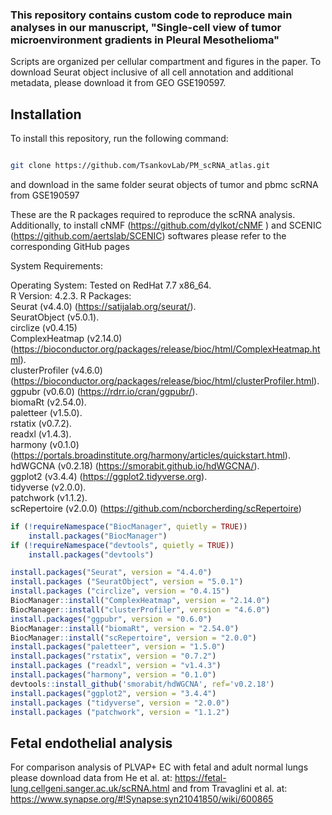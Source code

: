 ### This repository contains custom code to reproduce main analyses in our manuscript, "Single-cell view of tumor microenvironment gradients in Pleural Mesothelioma"
Scripts are organized per cellular compartment and figures in the paper. To download Seurat object inclusive of all cell annotation and additional metadata, please download it from GEO GSE190597.

## Installation

To install this repository, run the following command:

```bash

git clone https://github.com/TsankovLab/PM_scRNA_atlas.git

```
and download in the same folder seurat objects of tumor and pbmc scRNA from GSE190597 

These are the R packages required to reproduce the scRNA analysis. Additionally, to install cNMF (https://github.com/dylkot/cNMF ) and SCENIC (https://github.com/aertslab/SCENIC) softwares please refer to the corresponding GitHub pages

System Requirements:

Operating System: Tested on RedHat 7.7 x86_64.  
R Version: 4.2.3. 
R Packages:  
Seurat (v4.4.0) (https://satijalab.org/seurat/).   
SeuratObject (v5.0.1).  
circlize (v0.4.15)   
ComplexHeatmap (v2.14.0) (https://bioconductor.org/packages/release/bioc/html/ComplexHeatmap.html).  
clusterProfiler (v4.6.0) (https://bioconductor.org/packages/release/bioc/html/clusterProfiler.html).  
ggpubr (v0.6.0) (https://rdrr.io/cran/ggpubr/).  
biomaRt (v2.54.0).  
paletteer (v1.5.0).  
rstatix (v0.7.2).  
readxl (v1.4.3).  
harmony (v0.1.0) (https://portals.broadinstitute.org/harmony/articles/quickstart.html).  
hdWGCNA (v0.2.18) (https://smorabit.github.io/hdWGCNA/).  
ggplot2 (v3.4.4) (https://ggplot2.tidyverse.org).  
tidyverse (v2.0.0).    
patchwork (v1.1.2).  
scRepertoire (v2.0.0) (https://github.com/ncborcherding/scRepertoire)

```R
if (!requireNamespace("BiocManager", quietly = TRUE))
    install.packages("BiocManager")
if (!requireNamespace("devtools", quietly = TRUE))
    install.packages("devtools")

install.packages("Seurat", version = "4.4.0")
install.packages ("SeuratObject", version = "5.0.1")
install.packages ("circlize", version = "0.4.15")
BiocManager::install("ComplexHeatmap", version = "2.14.0")
BiocManager::install("clusterProfiler", version = "4.6.0")
install.packages("ggpubr", version = "0.6.0")
BiocManager::install("biomaRt", version = "2.54.0")
BiocManager::install("scRepertoire", version = "2.0.0")
install.packages("paletteer", version = "1.5.0")
install.packages("rstatix", version = "0.7.2")
install.packages ("readxl", version = "v1.4.3")
install.packages("harmony", version = "0.1.0")
devtools::install_github('smorabit/hdWGCNA', ref='v0.2.18')
install.packages("ggplot2", version = "3.4.4")
install.packages ("tidyverse", version = "2.0.0")
install.packages ("patchwork", version = "1.1.2")

```


## Fetal endothelial analysis
For comparison analysis of PLVAP+ EC with fetal and adult normal lungs please download data from He et al. at:
https://fetal-lung.cellgeni.sanger.ac.uk/scRNA.html
and from Travaglini et al. at:
https://www.synapse.org/#!Synapse:syn21041850/wiki/600865








